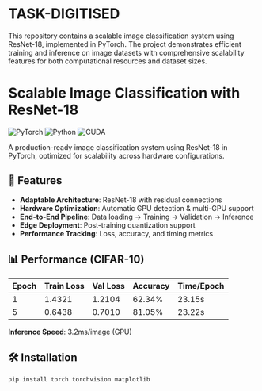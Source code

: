 # TASK-DIGITISED
This repository contains a scalable image classification system using ResNet-18, implemented in PyTorch. The project demonstrates efficient training and inference on image datasets with comprehensive scalability features for both computational resources and dataset sizes.
# Scalable Image Classification with ResNet-18

![PyTorch](https://img.shields.io/badge/PyTorch-%23EE4C2C.svg?style=for-the-badge&logo=PyTorch&logoColor=white)
![Python](https://img.shields.io/badge/python-3670A0?style=for-the-badge&logo=python&logoColor=ffdd54)
![CUDA](https://img.shields.io/badge/CUDA-%230175C2.svg?style=for-the-badge&logo=nvidia&logoColor=white)

A production-ready image classification system using ResNet-18 in PyTorch, optimized for scalability across hardware configurations.

## 🚀 Features
- **Adaptable Architecture**: ResNet-18 with residual connections
- **Hardware Optimization**: Automatic GPU detection & multi-GPU support
- **End-to-End Pipeline**: Data loading → Training → Validation → Inference
- **Edge Deployment**: Post-training quantization support
- **Performance Tracking**: Loss, accuracy, and timing metrics

## 📊 Performance (CIFAR-10)
| Epoch | Train Loss | Val Loss | Accuracy | Time/Epoch |
|-------|------------|----------|----------|------------|
| 1     | 1.4321     | 1.2104   | 62.34%   | 23.15s     |
| 5     | 0.6438     | 0.7010   | 81.05%   | 23.22s     |
**Inference Speed**: 3.2ms/image (GPU)

## 🛠️ Installation
```bash
pip install torch torchvision matplotlib
